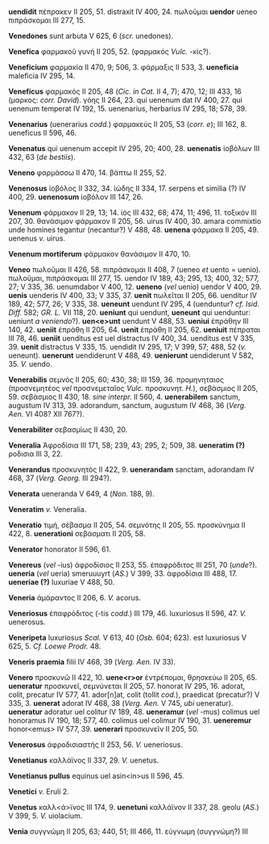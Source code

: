 **uendidit** πέπρακεν II 205, 51. distraxit IV 400, 24. πωλοῦμαι
**uendor** ueneo πιπράσκομαι III 277, 15.

**Venedones** sunt arbuta V 625, 6 (*scr.* unedones).

**Venefica** φαρμακοῦ γυνή II 205, 52. (φαρμακός *Vulc.* -κίς?).

**Veneficium** φαρμακία II 470, 9; 506, 3. φάρμαξις II 533, 3.
**ueneficia** maleficia IV 295, 14.

**Veneficus** φαρμακός II 205, 48 (*Cic. in Cat.* II 4, 7); 470, 12; III
433, 16 (μαρκος: *corr. David*). γόης II 264, 23. qui uenenum dat IV
400, 27. qui uenenum temperat IV 192, 15. uenenarius, herbarius IV 295,
18; 578, 39.

**Venenarius** (uenerarius *codd.*) φαρμακεύς II 205, 53 (*corr. e*);
III 162, 8. ueneficus II 596, 46.

**Venenatus** qui uenenum accepit IV 295, 20; 400, 28. **uenenatis**
ἰοβόλων III 432, 63 (*de bestiis*).

**Veneno** φαρμάσσω II 470, 14. βάπτω II 255, 52.

**Venenosus** ἰοβόλος II 332, 34. ἰώδης II 334, 17. serpens et similia
(?) IV 400, 29. **uenenosum** ἰοβόλον III 147, 26.

**Venenum** φάρμακον II 29, 13; 14. ἰός III 432, 68; 474, 11; 496, 11.
τοξικόν III 207, 30. θανάσιμον φάρμακον II 205, 56. uirus IV 400, 30.
amara commixtio unde homines tegantur (necantur?) V 488, 48. **uenena**
φάρμακα II 205, 49. uenenus *v.* uirus.

**Venenum mortiferum** φάρμακον θανάσιμον II 470, 10.

**Veneo** πωλοῦμαι II 426, 58. πιπράσκομαι II 408, 7 (ueneo *et* uento
= uenio). πωλοῦμαι, πιπράσκομαι III 277, 15. uendor IV 189, 43; 295, 13;
400, 32; 577, 27; V 335, 36. uenumdabor V 400, 12. **ueneno** (*vel*
uenio) uendor V 400, 29. **uenis** uenderis IV 400, 33; V 335, 37.
**uenit** πωλεῖται II 205, 66. uenditur IV 189, 42; 577, 26; V 335, 38.
**ueneunt** uendunt IV 295, 4 (uenduntur? *cf. Isid. Diff.* 582; *GR.
L.* VII 118, 20. **ueniunt** qui uendunt, **ueneunt** qui uenduntur:
ueniunt *a veniendo*?). **uen\<e\>unt** uendunt V 488, 53. **ueniui**
ἐπράθην III 140, 42. **ueniit** ἐπράθη II 205, 64. **uenit** ἐπράθη II
205, 62. **ueniuit** πέπραται III 78, 46. **ueniit** uenditus est uel
distractus IV 400, 34. uenditus est V 335, 39. **uenit** distractus V
335, 15. uendidit IV 295, 17; V 399, 57; 488, 52 (*v.* ueneunt).
**uenerunt** uendiderunt V 488, 49. **uenierunt** uendiderunt V 582, 35.
*V.* uendo.

**Venerabilis** σεμνός II 205, 60; 430, 38; III 159, 36. προμηνηταιος
(προσνεμητέος *vel* προσνεμεταῖος *Vulc.* προσκυνητ. *H.*), σεβάσμιος
II 205, 59. σεβάσμιος II 430, 18. *sine interpr.* II 560, 4.
**uenerabilem** sanctum, augustum IV 313, 39. adorandum, sanctum,
augustum IV 468, 36 (*Verg. Aen.* VI 408? XII 767?).

**Venerabiliter** σεβασμίως II 430, 20.

**Veneralia** Ἀφροδίσια III 171, 58; 239, 43; 295, 2; 509, 38.
**ueneratim (?)** ροδισια III 3, 22.

**Venerandus** προσκυνητός II 422, 9. **uenerandam** sanctam, adorandam
IV 468, 37 (*Verg. Georg.* III 294?).

**Venerata** ueneranda V 649, 4 (*Non.* 188, 9).

**Veneratim** *v.* Veneralia.

**Veneratio** τιμή, σέβασμα II 205, 54. σεμνότης II 205, 55. προσκύνημα
II 422, 8. **uenerationi** σεβάσματι II 205, 58.

**Venerator** honorator II 596, 61.

**Venereus** (*vel* -ius) ἀφροδίσιος II 253, 55. ἐπαφρόδιτος III 251, 70
(*unde*?). **ueneria** (*vel* ueria) smeruuuyrt (*AS.*) V 399, 33.
ἀφροδίσια III 488, 17. **ueneriae (?)** luxuriae V 488, 50.

**Veneria** ἀμάραντος II 206, 6. *V.* acorus.

**Veneriosus** ἐπαφρόδιτος (-tis *codd.*) III 179, 46. luxuriosus II
596, 47. *V.* uenerosus.

**Veneripeta** luxuriosus *Scal.* V 613, 40 (*Osb.* 604; 623). est
luxuriosus V 625, 5. *Cf. Loewe Prodr.* 48.

**Veneris praemia** filii IV 468, 39 (*Verg. Aen.* IV 33).

**Venero** προσκυνῶ II 422, 10. **uene\<r\>or** ἐντρέπομαι, θρησκεύω II
205, 65. **ueneratur** προσκυνεῖ, σεμνύνεται II 205, 57. honorat IV 295,
16. adorat, colit, precatur IV 577, 41. ador[n]at, colit (tollit
*cod.*), praedicat (precatur?) V 335, 3. **uenerat** adorat IV 468, 38
(*Verg. Aen.* V 745, *ubi* ueneratur). **ueneratur** adoratur uel
colitur IV 189, 48. **ueneramur** (*vel* -mus) colimus uel honoramus IV
190, 18; 577, 40. colimus uel colimur IV 190, 31. **ueneremur**
honor\<emus\> IV 577, 39. **uenerari** προσκυνεῖν II 205, 50.

**Venerosus** ἀφροδισιαστής II 253, 56. *V.* ueneriosus.

**Venetianus** καλλάϊνος II 337, 29. *V.* uenetus.

**Venetianus pullus** equinus uel asin\<in\>us II 596, 45.

**Venetici** *v.* Eruli 2.

**Venetus** καλλ\<ά\>ϊνος III 174, 9. **uenetuni** καλλάϊνον II 337, 28.
geolu (*AS.*) V 399, 5. *V.* uiolacium.

**Venia** συγγνώμη II 205, 63; 440, 51; III 466, 11. εὐγνωμη (συγγνώμη?)
III
